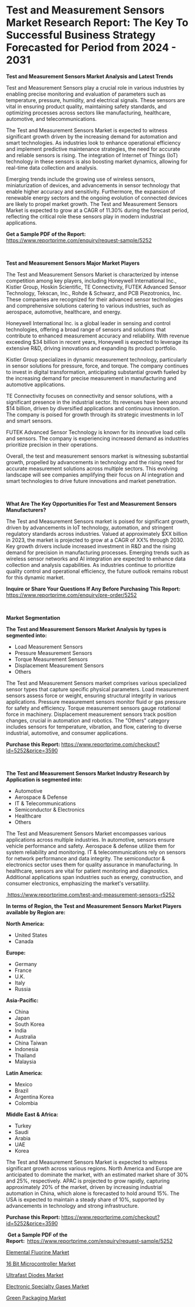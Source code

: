 <p><h1>Test and Measurement Sensors Market Research Report: The Key To Successful Business Strategy Forecasted for Period from 2024 - 2031</h1></p><p><strong>Test and Measurement Sensors Market Analysis and Latest Trends</strong></p>
<p><p>Test and Measurement Sensors play a crucial role in various industries by enabling precise monitoring and evaluation of parameters such as temperature, pressure, humidity, and electrical signals. These sensors are vital in ensuring product quality, maintaining safety standards, and optimizing processes across sectors like manufacturing, healthcare, automotive, and telecommunications.</p><p>The Test and Measurement Sensors Market is expected to witness significant growth driven by the increasing demand for automation and smart technologies. As industries look to enhance operational efficiency and implement predictive maintenance strategies, the need for accurate and reliable sensors is rising. The integration of Internet of Things (IoT) technology in these sensors is also boosting market dynamics, allowing for real-time data collection and analysis.</p><p>Emerging trends include the growing use of wireless sensors, miniaturization of devices, and advancements in sensor technology that enable higher accuracy and sensitivity. Furthermore, the expansion of renewable energy sectors and the ongoing evolution of connected devices are likely to propel market growth. The Test and Measurement Sensors Market is expected to grow at a CAGR of 11.30% during the forecast period, reflecting the critical role these sensors play in modern industrial applications.</p></p>
<p><strong>Get a Sample PDF of the Report:&nbsp;</strong> <a href="https://www.reportprime.com/enquiry/request-sample/5252?utm_campaign=113&utm_medium=2&utm_source=Github&utm_content=ia&utm_term=15112024&utm_id=test-and-measurement-sensors">https://www.reportprime.com/enquiry/request-sample/5252</a></p>
<p>&nbsp;</p>
<p><strong>Test and Measurement Sensors Major Market Players</strong></p>
<p><p>The Test and Measurement Sensors Market is characterized by intense competition among key players, including Honeywell International Inc., Kistler Group, Hoskin Scientific, TE Connectivity, FUTEK Advanced Sensor Technology, Tekscan, Inc., Rohde & Schwarz, and PCB Piezotronics, Inc. These companies are recognized for their advanced sensor technologies and comprehensive solutions catering to various industries, such as aerospace, automotive, healthcare, and energy.</p><p>Honeywell International Inc. is a global leader in sensing and control technologies, offering a broad range of sensors and solutions that contribute to enhanced measurement accuracy and reliability. With revenue exceeding $34 billion in recent years, Honeywell is expected to leverage its extensive R&D, driving innovations and expanding its product portfolio.</p><p>Kistler Group specializes in dynamic measurement technology, particularly in sensor solutions for pressure, force, and torque. The company continues to invest in digital transformation, anticipating substantial growth fueled by the increasing demand for precise measurement in manufacturing and automotive applications. </p><p>TE Connectivity focuses on connectivity and sensor solutions, with a significant presence in the industrial sector. Its revenues have been around $14 billion, driven by diversified applications and continuous innovation. The company is poised for growth through its strategic investments in IoT and smart sensors.</p><p>FUTEK Advanced Sensor Technology is known for its innovative load cells and sensors. The company is experiencing increased demand as industries prioritize precision in their operations. </p><p>Overall, the test and measurement sensors market is witnessing substantial growth, propelled by advancements in technology and the rising need for accurate measurement solutions across multiple sectors. This evolving landscape will see companies amplifying their focus on AI integration and smart technologies to drive future innovations and market penetration.</p></p>
<p>&nbsp;</p>
<p><strong>What Are The Key Opportunities For Test and Measurement Sensors Manufacturers?</strong></p>
<p><p>The Test and Measurement Sensors market is poised for significant growth, driven by advancements in IoT technology, automation, and stringent regulatory standards across industries. Valued at approximately $XX billion in 2023, the market is projected to grow at a CAGR of XX% through 2030. Key growth drivers include increased investment in R&D and the rising demand for precision in manufacturing processes. Emerging trends such as wireless sensor networks and AI integration are expected to enhance data collection and analysis capabilities. As industries continue to prioritize quality control and operational efficiency, the future outlook remains robust for this dynamic market.</p></p>
<p><strong>Inquire or Share Your Questions If Any Before Purchasing This Report:</strong> <a href="https://www.reportprime.com/enquiry/pre-order/5252?utm_campaign=113&utm_medium=2&utm_source=Github&utm_content=ia&utm_term=15112024&utm_id=test-and-measurement-sensors">https://www.reportprime.com/enquiry/pre-order/5252</a></p>
<p>&nbsp;</p>
<p><strong>Market Segmentation</strong></p>
<p><strong>The Test and Measurement Sensors Market Analysis by types is segmented into:</strong></p>
<p><ul><li>Load Measurement Sensors</li><li>Pressure Measurement Sensors</li><li>Torque Measurement Sensors</li><li>Displacement Measurement Sensors</li><li>Others</li></ul></p>
<p><p>The Test and Measurement Sensors market comprises various specialized sensor types that capture specific physical parameters. Load measurement sensors assess force or weight, ensuring structural integrity in various applications. Pressure measurement sensors monitor fluid or gas pressure for safety and efficiency. Torque measurement sensors gauge rotational force in machinery. Displacement measurement sensors track position changes, crucial in automation and robotics. The "Others" category includes sensors for temperature, vibration, and flow, catering to diverse industrial, automotive, and consumer applications.</p></p>
<p><strong>Purchase this Report:&nbsp;</strong><a href="https://www.reportprime.com/checkout?id=5252&price=3590&utm_campaign=113&utm_medium=2&utm_source=Github&utm_content=ia&utm_term=15112024&utm_id=test-and-measurement-sensors">https://www.reportprime.com/checkout?id=5252&price=3590</a></p>
<p>&nbsp;</p>
<p><strong>The Test and Measurement Sensors Market Industry Research by Application is segmented into:</strong></p>
<p><ul><li>Automotive</li><li>Aerospace & Defense</li><li>IT & Telecommunications</li><li>Semiconductor & Electronics</li><li>Healthcare</li><li>Others</li></ul></p>
<p><p>The Test and Measurement Sensors Market encompasses various applications across multiple industries. In automotive, sensors ensure vehicle performance and safety. Aerospace & defense utilize them for system reliability and monitoring. IT & telecommunications rely on sensors for network performance and data integrity. The semiconductor & electronics sector uses them for quality assurance in manufacturing. In healthcare, sensors are vital for patient monitoring and diagnostics. Additional applications span industries such as energy, construction, and consumer electronics, emphasizing the market's versatility.</p></p>
<p><a href="https://www.reportprime.com/test-and-measurement-sensors-r5252?utm_campaign=113&utm_medium=2&utm_source=Github&utm_content=ia&utm_term=15112024&utm_id=test-and-measurement-sensors">&nbsp;https://www.reportprime.com/test-and-measurement-sensors-r5252</a></p>
<p><strong>In terms of Region, the Test and Measurement Sensors Market Players available by Region are:</strong></p>
<p>
    <p> <strong> North America: </strong>
        <ul>
            <li>United States</li>
            <li>Canada</li>
        </ul>
        </p> 
    <p> <strong> Europe: </strong>
        <ul>
            <li>Germany</li>
            <li>France</li>
            <li>U.K.</li>
            <li>Italy</li>
            <li>Russia</li>
        </ul>
        </p> 
    <p> <strong> Asia-Pacific: </strong>
        <ul>
            <li>China</li>
            <li>Japan</li>
            <li>South Korea</li>
            <li>India</li>
            <li>Australia</li>
            <li>China Taiwan</li>
            <li>Indonesia</li>
            <li>Thailand</li>
            <li>Malaysia</li>
        </ul>
        </p> 
    <p> <strong> Latin America: </strong>
        <ul>
            <li>Mexico</li>
            <li>Brazil</li>
            <li>Argentina Korea</li>
            <li>Colombia</li>
        </ul>
        </p> 
    <p> <strong> Middle East & Africa: </strong>
        <ul>
            <li>Turkey</li>
            <li>Saudi</li>
            <li>Arabia</li>
            <li>UAE</li>
            <li>Korea</li>
        </ul>
    </p>
    </p>
<p><p>The Test and Measurement Sensors Market is expected to witness significant growth across various regions. North America and Europe are anticipated to dominate the market, with an estimated market share of 30% and 25%, respectively. APAC is projected to grow rapidly, capturing approximately 20% of the market, driven by increasing industrial automation in China, which alone is forecasted to hold around 15%. The USA is expected to maintain a steady share of 10%, supported by advancements in technology and strong infrastructure.</p></p>
<p><strong>Purchase this Report: </strong><a href="https://www.reportprime.com/checkout?id=5252&price=3590&utm_campaign=113&utm_medium=2&utm_source=Github&utm_content=ia&utm_term=15112024&utm_id=test-and-measurement-sensors">https://www.reportprime.com/checkout?id=5252&price=3590</a></p>
<p>&nbsp;<strong>Get a Sample PDF of the Report:&nbsp;&nbsp;</strong><a href="https://www.reportprime.com/enquiry/request-sample/5252?utm_campaign=113&utm_medium=2&utm_source=Github&utm_content=ia&utm_term=15112024&utm_id=test-and-measurement-sensors">https://www.reportprime.com/enquiry/request-sample/5252</a></p>
<p><strong></strong></p>
<p><p><a href="https://www.linkedin.com/pulse/elemental-fluorine-market-innovations-trends-comprehensive-obpoc?utm_campaign=113&utm_medium=2&utm_source=Github&utm_content=ia&utm_term=15112024&utm_id=test-and-measurement-sensors">Elemental Fluorine Market</a></p><p><a href="https://github.com/AKSHATREPORTPRIME/Market-Research-Report-List-6/blob/main/16-bit-microcontroller-market.md?utm_campaign=113&utm_medium=2&utm_source=Github&utm_content=ia&utm_term=15112024&utm_id=test-and-measurement-sensors">16 Bit Microcontroller Market</a></p><p><a href="https://github.com/BellAuer/Market-Research-Report-List-1/blob/main/ultrafast-diodes-market.md?utm_campaign=113&utm_medium=2&utm_source=Github&utm_content=ia&utm_term=15112024&utm_id=test-and-measurement-sensors">Ultrafast Diodes Market</a></p><p><a href="https://www.linkedin.com/pulse/electronic-specialty-gases-spectrum-usage-patterns-oxxcc?utm_campaign=113&utm_medium=2&utm_source=Github&utm_content=ia&utm_term=15112024&utm_id=test-and-measurement-sensors">Electronic Specialty Gases Market</a></p><p><a href="https://issuu.com/reportprime-2/docs/green-packaging-market-size-2030.pp_98364751d166ae?utm_campaign=113&utm_medium=2&utm_source=Github&utm_content=ia&utm_term=15112024&utm_id=test-and-measurement-sensors">Green Packaging Market</a></p></p>